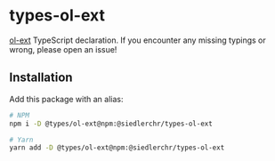 # types-ol-ext

[ol-ext](https://github.com/Viglino/ol-ext) TypeScript declaration. If you encounter any missing typings or wrong, please open an issue!

## Installation

Add this package with an alias:
```sh
# NPM
npm i -D @types/ol-ext@npm:@siedlerchr/types-ol-ext

# Yarn
yarn add -D @types/ol-ext@npm:@siedlerchr/types-ol-ext
```
